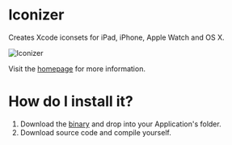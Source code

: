 # Iconizer
Creates Xcode iconsets for iPad, iPhone, Apple Watch and OS X.

![Iconizer](http://cl.ly/avXO/Screen%20Shot%202015-05-09%20at%2023.15.13.png)

Visit the [homepage](http://behoernchen.github.io/iconizer/) for more information.

# How do I install it?
1. Download the [binary](http://cl.ly/b01u/download/Iconizer.dmg) and drop into your Application's folder.
2. Download source code and compile yourself.

